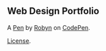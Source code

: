 Web Design Portfolio
--------------------


A [Pen](https://codepen.io/ramens/pen/MGMRdx) by [Robyn](https://codepen.io/ramens) on [CodePen](https://codepen.io).

[License](https://codepen.io/ramens/pen/MGMRdx/license).